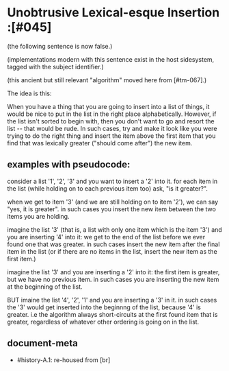 # Unobtrusive Lexical-esque Insertion :[#045]

(the following sentence is now false.)

(implementations modern with this sentence exist in the host sidesystem,
tagged with the subject identifier.)

(this ancient but still relevant "algorithm" moved here from [#tm-067].)



The idea is this:

When you have a thing that you are going to insert into a list of
things, it would be nice to put in the list in the right place
alphabetically. However, if the list isn't sorted to begin with,
then you don't want to go and resort the list -- that would be rude.
In such cases, try and make it look like you were trying to do the
right thing and insert the item above the first item that you find
that was lexically greater ("should come after") the new item.




## examples with pseudocode:

consider a list '1', '2', '3' and you want to insert a '2' into it.
for each item in the list (while holding on to each previous item
too) ask, "is it greater?".

when we get to item '3' (and we are still holding on to item '2'),
we can say "yes, it is greater". in such cases you insert the new item
between the two items you are holding.

imagine the list '3' (that is, a list with only one item which is
the item '3') and you are inserting '4' into it: we get to the
end of the list before we ever found one that was greater. in such
cases insert the new item after the final item in the list (or if there
are no items in the list, insert the new item as the first item.)

imagine the list '3' and you are inserting a '2' into it: the first item
is greater, but we have no previous item. in such cases you are
inserting the new item at the beginning of the list.

BUT imaine the list '4', '2', '1' and you are inserting a '3' in it.
in such cases the '3' would get inserted into the beginnng of the list,
because '4' is greater. i.e the algorithm always short-circuits at the
first found item that is greater, regardless of whatever other ordering
is going on in the list.




## document-meta

  - #history-A.1: re-housed from [br]
